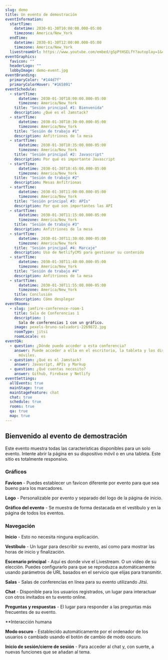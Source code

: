 ```yaml
---
slug: demo
title: Un evento de demostración
eventInformation:
  startTime:
    datetime: 2030-01-30T10:00:00.000-05:00
    timezone: America/New_York
  endTime:
    datetime: 2030-01-30T12:00:00.000-05:00
    timezone: America/New_York
  livestreamUrl: https://www.youtube.com/embed/gSpPtHSELfY?autoplay=1&cc_load_policy=1&cc_lang_pref=es&mute=1
eventGraphics:
  favicon: ""
  headerLogo: ""
  lobbyImage: demo-event.jpg
eventBranding:
  primaryColor: "#144d7f"
  primaryColorHover: "#165891"
eventSchedule:
  - startTime:
      datetime: 2030-01-30T10:00:00.000-05:00
      timezone: America/New_York
    title: "Sesión principal #1: Bienvenida"
    description: ¿Qué es el Jamstack?
  - startTime:
      datetime: 2030-01-30T10:30:00.000-05:00
      timezone: America/New_York
    title: "Sesión de trabajo #1"
    description: Anfitriones de la mesa
  - startTime:
      datetime: 2030-01-30T10:35:00.000-05:00
      timezone: America/New_York
    title: "Sesión principal #2: Javascript"
    description: Por qué es importante Javascript
  - startTime:
      datetime: 2030-01-30T10:45:00.000-05:00
      timezone: America/New_York
    title: "Sesión de trabajo #2"
    description: Mesas Anfitrionas
  - startTime:
      datetime: 2030-01-30T11:00:00.000-05:00
      timezone: America/New_York
    title: "Sesión principal #3: APIs"
    description: Por qué son importantes las API
  - startTime:
      datetime: 2030-01-30T11:15:00.000-05:00
      timezone: America/New_York
    title: "Sesión de trabajo #3"
    description: Anfitriones de la mesa
  - startTime:
      datetime: 2030-01-30T11:30:00.000-05:00
      timezone: America/New_York
    title: "Sesión principal #4: Marcaje"
    description: Uso de NetlifyCMS para gestionar su contenido
  - startTime:
      datetime: 2030-01-30T11:40:00.000-05:00
      timezone: America/New_York
    title: "Sesión de trabajo #4"
    description: Anfitriones de la mesa
  - startTime:
      datetime: 2030-01-30T11:55:00.000-05:00
      timezone: America/New_York
    title: Conclusión
    description: Cómo desplegar
eventRooms:
  - slug: jamfire-conference-room-1
    title: Sala de Conferencias 1
    description: |
      Sala de conferencias 1 con un gráfico.
    image: pexels-bruno-salvadori-2269872.jpg
    roomType: jitsi
    roomLocale: es
eventQA:
  - question: ¿Dónde puedo acceder a esta conferencia?
    answer: Puede acceder a ella en el escritorio, la tableta y los dispositivos
      móviles.
  - question: ¿Qué es el Jamstack?
    answer: Javasript, APIs y Markup
  - question: ¿Qué cuentas necesito?
    answer: Github, Firebase y Netlify
eventSettings:
  allEvents: true
  mainStage: true
  mainStageFeature: chat
  chat: true
  schedule: true
  rooms: true
  qa: true
  map: true
---
```


## Bienvenido al evento de demostración

Este evento muestra todas las características disponibles para un solo evento. Intente abrir la página en su dispositivo móvil o en una tableta. Este sitio es totalmente responsivo.

### Gráficos

**Favicon** - Puedes establecer un favicon diferente por evento para que sea bueno para los marcadores.

**Logo** - Personalizable por evento y separado del logo de la página de inicio.

**Gráfico del evento** - Se muestra de forma destacada en el vestíbulo y en la página de todos los eventos.

### Navegación

**Inicio** - Esto no necesita ninguna explicación.

**Vestíbulo** - Un lugar para describir su evento, así como para mostrar las horas de inicio y finalización.

**Escenario principal** - Aquí es donde vive el Livestream. O un video de su elección. Puedes configurarlo para que se reproduzca automáticamente usando parámetros de URL basados en el servicio que elijas para transmitir.

**Salas** - Salas de conferencias en línea para su evento utilizando Jitsi.

**Chat** - Disponible para los usuarios registrados, un lugar para interactuar con otros invitados en tu evento online.

**Preguntas y respuestas** - El lugar para responder a las preguntas más frecuentes de su evento.

\*\*Interacción humana

**Modo oscuro** - Establecido automáticamente por el ordenador de los usuarios o cambiado usando el botón de cambio de modo oscuro.

**Inicio de sesión/cierre de sesión** - Para acceder al chat y, con suerte, a nuevas funciones que se añadan al tema.
